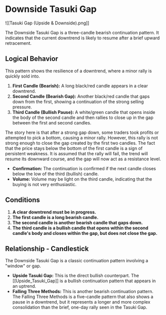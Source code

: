 # Downside Tasuki Gap

![[Tasuki Gap (Upside & Downside).png]]

The Downside Tasuki Gap is a three-candle bearish continuation pattern. It indicates that the current downtrend is likely to resume after a brief upward retracement.

## Logical Behavior

This pattern shows the resilience of a downtrend, where a minor rally is quickly sold into.

1.  **First Candle (Bearish):** A long black/red candle appears in a clear downtrend.
2.  **Second Candle (Bearish Gap):** Another black/red candle that gaps down from the first, showing a continuation of the strong selling pressure.
3.  **Third Candle (Bullish Pause):** A white/green candle that opens inside the body of the second candle and then rallies to close up in the gap between the first and second candles.

The story here is that after a strong gap down, some traders took profits or attempted to pick a bottom, causing a minor rally. However, this rally is not strong enough to close the gap created by the first two candles. The fact that the price stays below the bottom of the first candle is a sign of persistent weakness. It is assumed that the rally will fail, the trend will resume its downward course, and the gap will now act as a resistance level.

- **Confirmation:** The continuation is confirmed if the next candle closes below the low of the third (bullish) candle.
- **Volume:** Volume may be light on the third candle, indicating that the buying is not very enthusiastic.

## Conditions

1.  **A clear downtrend must be in progress.**
2.  **The first candle is a long bearish candle.**
3.  **The second candle is another bearish candle that gaps down.**
4.  **The third candle is a bullish candle that opens within the second candle's body and closes within the gap, but does not close the gap.**

## Relationship - Candlestick

The Downside Tasuki Gap is a classic continuation pattern involving a "window" or gap.

- **Upside Tasuki Gap:** This is the direct bullish counterpart. The [[Upside_Tasuki_Gap]] is a bullish continuation pattern that appears in an uptrend.
- **Falling Three Methods:** This is another bearish continuation pattern. The Falling Three Methods is a five-candle pattern that also shows a pause in a downtrend, but it represents a longer and more complex consolidation than the brief, one-day rally seen in the Tasuki Gap.
